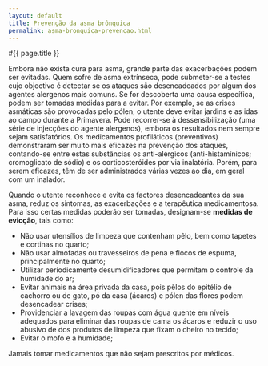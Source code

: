 ```yaml
---
layout: default
title: Prevenção da asma brônquica
permalink: asma-bronquica-prevencao.html
---
```


#{{ page.title }}

Embora não exista cura para asma, grande parte das exacerbações podem ser evitadas. Quem sofre de asma extrínseca, pode submeter-se a testes cujo objectivo é detectar se os ataques são desencadeados por algum dos agentes alergenos mais comuns. Se for descoberta uma causa específica, podem ser tomadas medidas para a evitar. Por exemplo, se as crises asmáticas são provocadas pelo pólen, o utente deve evitar jardins e as idas ao campo durante a Primavera. Pode recorrer-se à dessensibilização (uma série de injecções do agente alergenos), embora os resultados nem sempre sejam satisfatórios. Os medicamentos profiláticos (preventivos) demonstraram ser muito mais eficazes na prevenção dos ataques, contando-se entre estas substâncias os anti-alérgicos (anti-histamínicos; cromoglicato de sódio) e os corticosteróides por via inalatória. Porém, para serem eficazes, têm de ser administrados várias vezes ao dia, em geral com um inalador.

Quando o utente reconhece e evita os factores desencadeantes da sua asma, reduz os sintomas, as exacerbações e a terapêutica medicamentosa. Para isso certas medidas poderão ser tomadas, designam-se __medidas de evicção__, tais como:

* Não usar utensílios de limpeza que contenham pêlo, bem como tapetes e cortinas no quarto;
* Não usar almofadas ou travesseiros de pena e flocos de espuma, principalmente no quarto;
* Utilizar periodicamente desumidificadores que permitam o controle da humidade do ar;
* Evitar animais na área privada da casa, pois pêlos do epitélio de cachorro ou de gato, pó da casa (ácaros) e pólen das flores podem desencadear crises;
* Providenciar a lavagem das roupas com água quente em níveis adequados para eliminar das roupas de cama os ácaros e reduzir o uso abusivo de dos produtos de limpeza que fixam o cheiro no tecido;
* Evitar o mofo e a humidade;

Jamais tomar medicamentos que não sejam prescritos por médicos.
